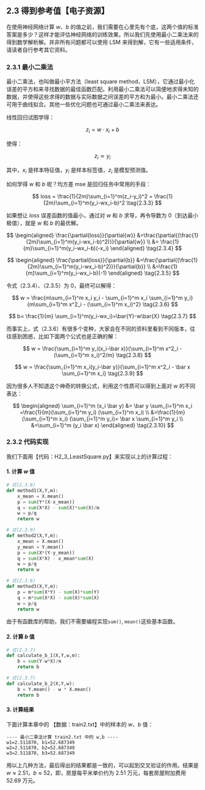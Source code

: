 
## 2.3 得到参考值【电子资源】

在使用神经网络计算 $w、b$ 的值之前，我们需要在心里先有个底，这两个值的标准答案是多少？这样才能评估神经网络的训练效果。所以我们先使用最小二乘法来的得到数学解析解。并非所有问题都可以使用 LSM 来得到解，它有一些适用条件，请读者自行参考其它资料。

### 2.3.1 最小二乘法

最小二乘法，也叫做最小平方法（least square method，LSM），它通过最小化误差的平方和来寻找数据的最佳函数匹配。利用最小二乘法可以简便地求得未知的数据，并使得这些求得的数据与实际数据之间误差的平方和为最小。最小二乘法还可用于曲线拟合。其他一些优化问题也可通过最小二乘法来表达。

线性回归试图学得：

$$z_i=w \cdot x_i+b \tag{2.3.1}$$

使得：

$$z_i \simeq y_i \tag{2.3.2}$$

其中，$x_i$ 是样本特征值，$y_i$ 是样本标签值，$z_i$ 是模型预测值。

如何学得 $w$ 和 $b$ 呢？均方差 mse 是回归任务中常用的手段：

$$
loss = \frac{1}{2m}\sum_{i=1}^m(z_i-y_i)^2 = \frac{1}{2m}\sum_{i=1}^m(y_i-wx_i-b)^2 \tag{2.3.3}
$$

如果想让 $loss$ 误差函数的值最小，通过对 $w$ 和 $b$ 求导，再令导数为 $0$（到达最小极值），就是 $w$ 和 $b$ 的最优解。

$$
\begin{aligned}
\frac{\partial{loss}}{\partial{w}} &=\frac{\partial{(\frac{1}{2m}\sum_{i=1}^m(y_i-wx_i-b)^2)}}{\partial{w}}
\\
&= \frac{1}{m}\sum_{i=1}^m(y_i-wx_i-b)(-x_i) 
\end{aligned}
\tag{2.3.4}
$$

$$
\begin{aligned}
\frac{\partial{loss}}{\partial{b}} &=\frac{\partial{(\frac{1}{2m}\sum_{i=1}^m(y_i-wx_i-b)^2)}}{\partial{b}} 
\\
&=\frac{1}{m}\sum_{i=1}^m(y_i-wx_i-b)(-1) 
\end{aligned}
\tag{2.3.5}
$$

令式（2.3.4）、（2.3.5）为 $0$，最终可以解得：

$$
w = \frac{m\sum_{i=1}^m x_i y_i - \sum_{i=1}^m x_i \sum_{i=1}^m y_i}{m\sum_{i=1}^m x^2_i - (\sum_{i=1}^m x_i)^2} \tag{2.3.6}
$$

$$
b= \frac{1}{m} \sum_{i=1}^m(y_i-wx_i)=\bar{Y}-w\bar{X} \tag{2.3.7}
$$

而事实上，式（2.3.6）有很多个变种，大家会在不同的资料里看到不同版本，往往感到困惑，比如下面两个公式也是正确的解：

$$
w = \frac{\sum_{i=1}^m y_i(x_i-\bar x)}{\sum_{i=1}^m x^2_i - (\sum_{i=1}^m x_i)^2/m} 
\tag{2.3.8}
$$

$$
w = \frac{\sum_{i=1}^m x_i(y_i-\bar y)}{\sum_{i=1}^m x^2_i - \bar x \sum_{i=1}^m x_i} 
\tag{2.3.9}
$$

因为很多人不知道这个神奇的转换公式，利用这个性质可以得到上面对 $w$ 的不同表达：

$$
\begin{aligned}
\sum_{i=1}^m (x_i \bar y) &= \bar y \sum_{i=1}^m x_i =\frac{1}{m}(\sum_{i=1}^m y_i) (\sum_{i=1}^m x_i) \\
&=\frac{1}{m}(\sum_{i=1}^m x_i) (\sum_{i=1}^m y_i)= \bar x \sum_{i=1}^m y_i \\
&=\sum_{i=1}^m (y_i \bar x) 
\end{aligned}
\tag{2.3.10}
$$

### 2.3.2 代码实现

我们下面用【代码：H2_3_LeastSquare.py】来实现以上的计算过程：

#### 1. 计算 $w$ 值

```Python
# 式(2.3.8)
def method1(X,Y,m):
    x_mean = X.mean()
    p = sum(Y*(X-x_mean))
    q = sum(X*X) - sum(X)*sum(X)/m
    w = p/q
    return w

# 式(2.3.9)
def method2(X,Y,m):
    x_mean = X.mean()
    y_mean = Y.mean()
    p = sum(X*(Y-y_mean))
    q = sum(X*X) - x_mean*sum(X)
    w = p/q
    return w

# 式(2.3.6)
def method3(X,Y,m):
    p = m*sum(X*Y) - sum(X)*sum(Y)
    q = m*sum(X*X) - sum(X)*sum(X)
    w = p/q
    return w
```

由于有函数库的帮助，我们不需要编程实现`sum()`, `mean()`这些基本函数。

#### 2. 计算 $b$ 值

```Python
# 式(2.3.7)
def calculate_b_1(X,Y,w,m):
    b = sum(Y-w*X)/m
    return b

# 式(2.3.7)
def calculate_b_2(X,Y,w):
    b = Y.mean() - w * X.mean()
    return b
```

#### 3. 计算结果

下面计算本章中的 【数据：train2.txt】中的样本的 $w、b$ 值：

```
---- 最小二乘法计算 train2.txt 中的 w,b ----
w1=2.511870, b1=52.687349
w2=2.511870, b2=52.687349
w3=2.511870, b3=52.687349
```
用以上几种方法，最后得出的结果都是一致的，可以起到交叉验证的作用。结果是 $w \approx 2.51，b \approx 52$，即，房屋每平米单价约为 2.51 万元，每套房屋附加费用 52.69 万元。
